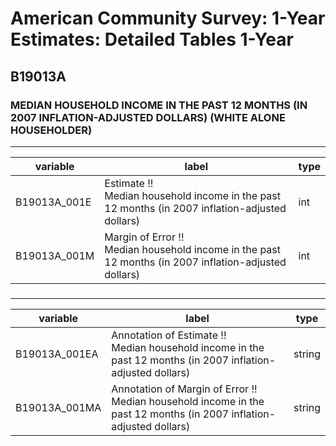 # American Community Survey: 1-Year Estimates: Detailed Tables 1-Year

## B19013A

### MEDIAN HOUSEHOLD INCOME IN THE PAST 12 MONTHS (IN 2007 INFLATION-ADJUSTED DOLLARS) (WHITE ALONE HOUSEHOLDER)

___

| variable | label | type |
| ----- | ----- | ----- |
| B19013A_001E | Estimate !!<br>Median household income in the past 12 months (in 2007 inflation-adjusted dollars) | int |
| B19013A_001M | Margin of Error !!<br>Median household income in the past 12 months (in 2007 inflation-adjusted dollars) | int |
### 

___

| variable | label | type |
| ----- | ----- | ----- |
| B19013A_001EA | Annotation of Estimate !!<br>Median household income in the past 12 months (in 2007 inflation-adjusted dollars) | string |
| B19013A_001MA | Annotation of Margin of Error !!<br>Median household income in the past 12 months (in 2007 inflation-adjusted dollars) | string |

